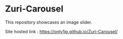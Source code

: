 # Zuri-Carousel

This repository showcases an image slider.

Site hosted link : https://only1jp.github.io/Zuri-Carousel/

